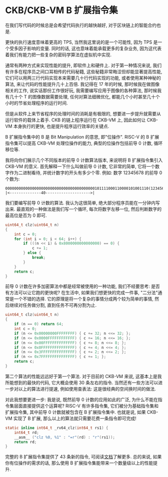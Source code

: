 # CKB/CKB-VM B 扩展指令集

在我们写代码的时候总是会希望代码执行的越快越好, 对于区块链上的智能合约也是.

更快的执行速度意味着更高的 TPS, 当然我这里说的是一个可能性, 因为 TPS 是一个受多因子影响的变量. 同时的话, 这也意味着能承载更多的复杂业务, 因为这代表着我们有能力把一些复杂的密码学算法在虚拟机中实现.

通常有两种方式来实现性能的提升, 即软件上和硬件上. 对于第一种情况来说, 我们有许多在程序员之间口耳相传的代码秘籍, 这些秘籍非常晦涩但却能显著提高性能, 它们可以用两三行代码实现本来需要几十行代码实现的功能, 或者使用某种神秘的算法, 来让代码的性能提升几十上百倍. 我记得在 17 年的时候, 那时候我在做图像相关的工作, 说实话那份工作很好玩, 我需要编写应用于图像的各种算法, 那时候我有几十个 T 的图像数据需要处理, 任何对算法细微优化, 都能几个小时甚至几十个小时的节省处理程序的运行时间.

但是从软件上来节省程序的处理时间的消耗是有极限的, 想要进一步提升就需要从运行软件的载体上着手. CKB 的链上程序运行在 CKB-VM 上, 因此如何让 CKB-VM 本身执行的更快, 也是提升程序运行效率的关键点.

B 扩展指令集中的 B 是 Bit Manipulation 的意思, 即"位操作". RISC-V 的 B 扩展指令集可以提高 CKB-VM 处理位操作的能力, 典型的位操作包括前导 0 计数, 循环移位等.

我将向你们展示几个不同版本的前导 0 计数算法版本, 来说明将 B 扩展指令集引入 CKB-VM 的意义. 首先解释一下什么叫做前导 0 计数, 它非常的简单, 它将一个数字作为二进制看待, 并统计数字的开头有多少个零. 例如: 数字 12345678 的前导 0 个数为:

```text
0000000000000000000000000000000000000000101111000110000101001110(12345678)
|<--------------40-------------------->|
```

我们要编写前导 0 计数的算法. 我认为这很简单, 绝大部分程序员能在一分钟内写出来. 最直观的一种做法是我们写一个循环, 每次将数字左移一位, 然后判断数字的最高位是否为 0 即可.

```c
uint64_t clz(uint64_t n)
{
    int c = 0;
	for (int i = 0; i < 64; i++) {
        if (((n << i) & 0x8000000000000000) == 0) {
            c += 1;
        } else {
            break;
        }
    }
    return c;
}
```

前导 0 计数在许多加密算法中都是经常被使用的一种功能, 我们不经要思考: 是否有方法可以让它跑的更快呢? 在生活中, 如果我们想更快的完成一件事, "二分法"通常是一个不错的选择. 它的原理是将一个复杂的事情分成两个较为简单的事情, 然后继续对任务做分割, 直到任务不可再分割为止.

```c
uint64_t clz(uint64_t n)
{
    if (n == 0) return 64;
    int c = 0;
    if (n <= 0x00000000FFFFFFFF) { c += 32; n <<= 32; };
    if (n <= 0x0000FFFFFFFFFFFF) { c += 16; n <<= 16; };
    if (n <= 0x00FFFFFFFFFFFFFF) { c += 8; n <<= 8; };
    if (n <= 0x0FFFFFFFFFFFFFFF) { c += 4; n <<= 4; };
    if (n <= 0x3FFFFFFFFFFFFFFF) { c += 2; n <<= 2; };
    if (n <= 0x7FFFFFFFFFFFFFFF) { c += 1; };
    return c;
}
```

第二个算法的性能远远好于第一个算法. 对于目前的 CKB-VM 来说, 这基本上是我所能想到的最快的代码, 它大概会使用 30 条左右的指令. 当然还有一些方法可以进一步对以上的算法进行提速, 例如使用查表法: 这是很经典的空间换时间的做法.

对此我想要更进一步: 我是说, 既然前导 0 计数的应用如此的广泛, 为什么不能在指令集层面直接提供这个运算呢? RISC-V 有许多指令集, 它们被分为基础指令集和扩展指令集, 其中前导 0 计数就被包含在 B 扩展指令集中. 也就是说, 如果 CKB-VM 实现了 B 扩展, 那么以上的算法就只需要花费一条指令即可完成!

```c
static inline int64_t _rv64_clz(int64_t rs1) {
    int64_t rd;
    __asm__ ("clz %0, %1" : "=r"(rd) : "r"(rs1));
    return rd;
}
```

完整的 B 扩展指令集提供了 43 条新的指令, 可阅读[文档](https://github.com/riscv/riscv-bitmanip)了解更多. 总的来说, 如果你有位操作的需求的话, 那么使用 B 扩展指令集能带来一个数量级以上的性能提升.
